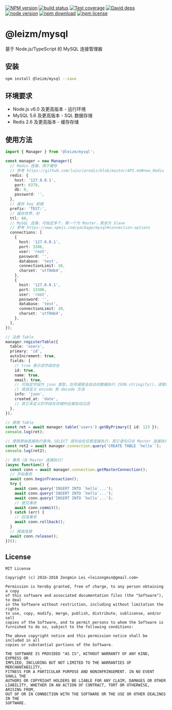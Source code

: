 [![NPM version][npm-image]][npm-url] [![build status][travis-image]][travis-url]
[![Test coverage][coveralls-image]][coveralls-url] [![David deps][david-image]][david-url]
[![node version][node-image]][node-url] [![npm download][download-image]][download-url]
[![npm license][license-image]][download-url]

[npm-image]: https://img.shields.io/npm/v/@leizm/mysql.svg?style=flat-square
[npm-url]: https://npmjs.org/package/@leizm/mysql
[travis-image]: https://img.shields.io/travis/leizongmin/leizm-mysql.svg?style=flat-square
[travis-url]: https://travis-ci.org/leizongmin/leizm-mysql
[coveralls-image]: https://img.shields.io/coveralls/leizongmin/leizm-mysql.svg?style=flat-square
[coveralls-url]: https://coveralls.io/r/leizongmin/leizm-mysql?branch=master
[david-image]: https://img.shields.io/david/leizongmin/leizm-mysql.svg?style=flat-square
[david-url]: https://david-dm.org/leizongmin/leizm-mysql
[node-image]: https://img.shields.io/badge/node.js-%3E=_6.0-green.svg?style=flat-square
[node-url]: http://nodejs.org/download/
[download-image]: https://img.shields.io/npm/dm/@leizm/mysql.svg?style=flat-square
[download-url]: https://npmjs.org/package/@leizm/mysql
[license-image]: https://img.shields.io/npm/l/@leizm/mysql.svg

# @leizm/mysql

基于 Node.js/TypeScript 的 MySQL 连接管理器

## 安装

```bash
npm install @leizm/mysql --save
```

## 环境要求

* Node.js v6.0 及更高版本 - 运行环境
* MySQL 5.6 及更高版本 - SQL 数据存储
* Redis 2.6 及更高版本 - 缓存存储

## 使用方法

```typescript
import { Manager } from '@leizm/mysql';

const manager = new Manager({
  // Redis 连接，用于缓存
  // 参考 https://github.com/luin/ioredis/blob/master/API.md#new_Redis
  redis: {
    host: '127.0.0.1',
    port: 6379,
    db: 0,
    password: '',
  },
  // 缓存 key 前缀
  prefix: 'TEST:',
  // 缓存世界，秒
  ttl: 60,
  // MySQL 连接，可指定多个，第一个为 Master，其余为 Slave
  // 参考 https://www.npmjs.com/package/mysql#connection-options
  connections: [
    {
      host: '127.0.0.1',
      port: 3306,
      user: 'root',
      password: '',
      database: 'test',
      connectionLimit: 10,
      charset: 'utf8mb4',
    },
    {
      host: '127.0.0.1',
      port: 13306,
      user: 'root',
      password: '',
      database: 'test',
      connectionLimit: 10,
      charset: 'utf8mb4',
    },
  ],
});

// 注册 Table
manager.registerTable({
  table: 'users',
  primary: 'id',
  autoIncrement: true,
  fields: {
    // true 表示该字段存在
    id: true,
    name: true,
    email: true,
    // 可指定字段为 json 类型，在存储是会自动对数据执行 JSON.stringify()，读取时执行 JSON.parse()
    // 或自定义 encode 和 decode 方法
    info: 'json',
    created_at: 'date',
    // 其它未定义的字段在存储时会被自动过滤
  },
});

// 使用 Table
const ret = await manager.table('users').getByPrimary({ id: 123 });
console.log(ret);

// 使用原始连接执行查询，SELECT 语句会在任意连接执行，其它语句只在 Master 连接执行
const ret2 = await manager.connection.query('CREATE TABLE `hello`');
console.log(ret2);

// 事务（在 Master 连接执行）
(async function() {
  const conn = await manager.connection.getMasterConnection();
  // 开始事务
  await conn.beginTransaction();
  try {
    await conn.query('INSERT INTO `hello`...');
    await conn.query('INSERT INTO `hello`...');
    await conn.query('INSERT INTO `hello`...');
    // 提交事务
    await conn.commit();
  } catch (err) {
    // 回滚事务
    await conn.rollback();
  }
  // 释放连接
  await conn.release();
})();
```

## License

```text
MIT License

Copyright (c) 2016-2018 Zongmin Lei <leizongmin@gmail.com>

Permission is hereby granted, free of charge, to any person obtaining a copy
of this software and associated documentation files (the "Software"), to deal
in the Software without restriction, including without limitation the rights
to use, copy, modify, merge, publish, distribute, sublicense, and/or sell
copies of the Software, and to permit persons to whom the Software is
furnished to do so, subject to the following conditions:

The above copyright notice and this permission notice shall be included in all
copies or substantial portions of the Software.

THE SOFTWARE IS PROVIDED "AS IS", WITHOUT WARRANTY OF ANY KIND, EXPRESS OR
IMPLIED, INCLUDING BUT NOT LIMITED TO THE WARRANTIES OF MERCHANTABILITY,
FITNESS FOR A PARTICULAR PURPOSE AND NONINFRINGEMENT. IN NO EVENT SHALL THE
AUTHORS OR COPYRIGHT HOLDERS BE LIABLE FOR ANY CLAIM, DAMAGES OR OTHER
LIABILITY, WHETHER IN AN ACTION OF CONTRACT, TORT OR OTHERWISE, ARISING FROM,
OUT OF OR IN CONNECTION WITH THE SOFTWARE OR THE USE OR OTHER DEALINGS IN THE
SOFTWARE.
```
